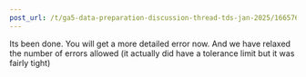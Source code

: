 ```yaml
---
post_url: /t/ga5-data-preparation-discussion-thread-tds-jan-2025/166576/48
---
```

Its been done. You will get a more detailed error now. And we have relaxed the number of errors allowed (it actually did have a tolerance limit but it was fairly tight)